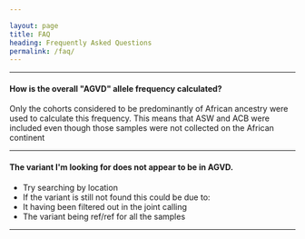 ```yaml
---

layout: page
title: FAQ
heading: Frequently Asked Questions
permalink: /faq/
---
```


----
#### How is the overall "AGVD" allele frequency calculated?

Only the cohorts considered to be predominantly of African ancestry were used to calculate this frequency. This means that ASW and ACB were included even though those samples were not collected on the African continent

----
#### The variant I'm looking for does not appear to be in AGVD.

- Try searching by location
- If the variant is still not found this could be due to:
 - It having been filtered out in the joint calling
 - The variant being ref/ref for all the samples       


----
